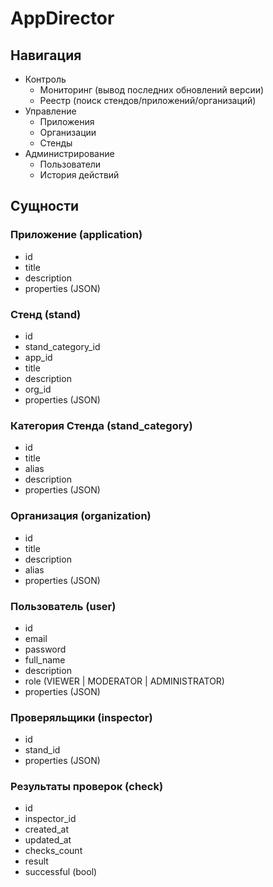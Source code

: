 # AppDirector

## Навигация

- Контроль
  - Мониторинг (вывод последних обновлений версии)
  - Реестр (поиск стендов/приложений/организаций)
- Управление
  - Приложения 
  - Организации
  - Стенды
- Администрирование
  - Пользователи
  - История действий

## Сущности

### Приложение (application)

- id
- title
- description
- properties (JSON)

### Стенд (stand)

- id
- stand_category_id
- app_id
- title
- description
- org_id
- properties (JSON)

### Категория Стенда (stand_category)

- id
- title
- alias
- description
- properties (JSON)

### Организация (organization)

- id
- title
- description
- alias
- properties (JSON)

### Пользователь (user)

- id
- email
- password
- full_name
- description
- role (VIEWER | MODERATOR | ADMINISTRATOR)
- properties (JSON)

### Проверяльщики (inspector)

- id
- stand_id
- properties (JSON)

### Результаты проверок (check)

- id
- inspector_id
- created_at
- updated_at
- checks_count
- result
- successful (bool)
